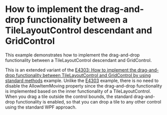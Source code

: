 # How to implement the drag-and-drop functionality between a TileLayoutControl descendant and GridControl


<p>This example demonstrates how to implement the drag-and-drop functionality between a TileLayoutControl descendant and GridControl. </p><p>This is an extended variant of the <a href="https://www.devexpress.com/Support/Center/p/E4303">E4303: How to implement the drag-and-drop functionality between TileLayoutControl and GridControl by using standard methods</a> example. Unlike the <a href="https://www.devexpress.com/Support/Center/p/E4303">E4303</a> example, there is no need to disable the AllowItemMoving property since the drag-and-drop functionality is implemented based on the inner functionality of a TileLayoutControl. When you drag a tile outside the control bounds, the standard drag-and-drop functionality is enabled, so that you can drop a tile to any other control using the standard WPF approach.</p>

<br/>


